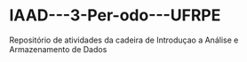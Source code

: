 # IAAD---3-Per-odo---UFRPE
Repositório de atividades da cadeira de Introduçao a Análise e Armazenamento de Dados
